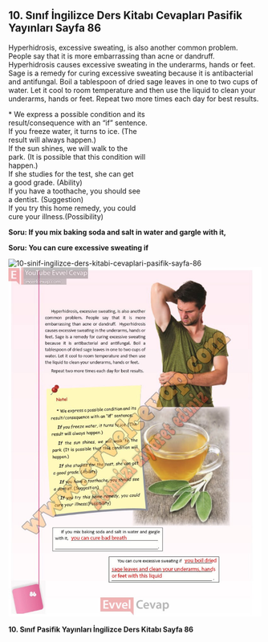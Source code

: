 ## 10. Sınıf İngilizce Ders Kitabı Cevapları Pasifik Yayınları Sayfa 86

Hyperhidrosis, excessive sweating, is also another common problem. People say that it is more embarrassing than acne or dandruff. Hyperhidrosis causes excessive sweating in the underarms, hands or feet. Sage is a remedy for curing excessive sweating because it is antibacterial and antifungal. Boil a tablespoon of dried sage leaves in one to two cups of water. Let it cool to room temperature and then use the liquid to clean your underarms, hands or feet. Repeat two more times each day for best results.

\* We express a possible condition and its  
 result/consequence with an “if” sentence.  
 If you freeze water, it turns to ice. (The  
 result will always happen.)  
 If the sun shines, we will walk to the  
 park. (It is possible that this condition will  
 happen.)  
 If she studies for the test, she can get  
 a good grade. (Ability)  
 If you have a toothache, you should see  
 a dentist. (Suggestion)  
 If you try this home remedy, you could  
 cure your illness.(Possibility)

**Soru: If you mix baking soda and salt in water and gargle with it,**

**Soru: You can cure excessive sweating if**

![10-sinif-ingilizce-ders-kitabi-cevaplari-pasifik-sayfa-86]()![10-sinif-ingilizce-ders-kitabi-cevaplari-pasifik-sayfa-86](./image1.webp)

**10. Sınıf Pasifik Yayınları İngilizce Ders Kitabı Sayfa 86**
